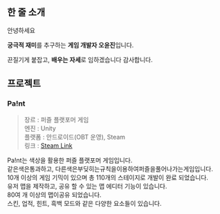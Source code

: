 ## 한 줄 소개
안녕하세요    
   
**궁극적 재미**를 추구하는 **게임 개발자 오윤진**입니다.   
   
끈질기게 붙잡고, **배우는 자세**로 임하겠습니다 감사합니다.


    
## 프로젝트
### Pa!nt
> 장르 : 퍼즐 플랫포머 게임   
> 엔진 : Unity   
> 플랫폼 : 안드로이드(OBT 운영), Steam   
> 링크 : [Steam Link](https://store.steampowered.com/app/2516270/Pant/?l=koreana)


Pa!nt는 색상을 활용한 퍼즐 플랫포머 게임입니다.   
같은색은통과하고, 다른색은부딪히는규칙을이용하여퍼즐을풀어나가는게임입니다.   
10개 이상의 게임 기믹이 있으며 총 110개의 스테이지로 개발이 완료 되었습니다.   
유저 맵을 제작하고, 공유 할 수 있는 맵 에디터 기능이 있습니다.   
80여 개 이상의 맵이공유 되었습니다.   
스킨, 업적, 힌트, 흑백 모드와 같은 다양한 요소들이 있습니다.
